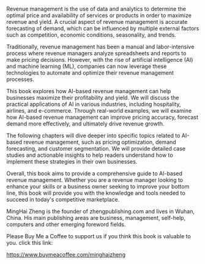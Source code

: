 
Revenue management is the use of data and analytics to determine the optimal price and availability of services or products in order to maximize revenue and yield. A crucial aspect of revenue management is accurate forecasting of demand, which can be influenced by multiple external factors such as competition, economic conditions, seasonality, and trends.

Traditionally, revenue management has been a manual and labor-intensive process where revenue managers analyze spreadsheets and reports to make pricing decisions. However, with the rise of artificial intelligence (AI) and machine learning (ML), companies can now leverage these technologies to automate and optimize their revenue management processes.

This book explores how AI-based revenue management can help businesses maximize their profitability and yield. We will discuss the practical applications of AI in various industries, including hospitality, airlines, and e-commerce. Through real-world examples, we will examine how AI-based revenue management can improve pricing accuracy, forecast demand more effectively, and ultimately drive revenue growth.

The following chapters will dive deeper into specific topics related to AI-based revenue management, such as pricing optimization, demand forecasting, and customer segmentation. We will provide detailed case studies and actionable insights to help readers understand how to implement these strategies in their own businesses.

Overall, this book aims to provide a comprehensive guide to AI-based revenue management. Whether you are a revenue manager looking to enhance your skills or a business owner seeking to improve your bottom line, this book will provide you with the knowledge and tools needed to succeed in today's competitive marketplace.

MingHai Zheng is the founder of zhengpublishing.com and lives in Wuhan, China. His main publishing areas are business, management, self-help, computers and other emerging foreword fields.

Please Buy Me a Coffee to support us if you think this book is valuable to you. click this link:

https://www.buymeacoffee.com/minghaizheng
